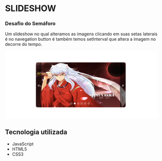 <h1>SLIDESHOW</h1>

### Desafio do Semáforo
<p>
    Um slideshow no qual alteramos as imagens clicando em suas setas laterais é no navegation button é também      
    temos setInterval que altera a imagem no decorre do tempo.
</p>
<img src="img/slideshow.png" alt="lampada">

## Tecnologia utilizada

- JavaScript
- HTML5
- CSS3
